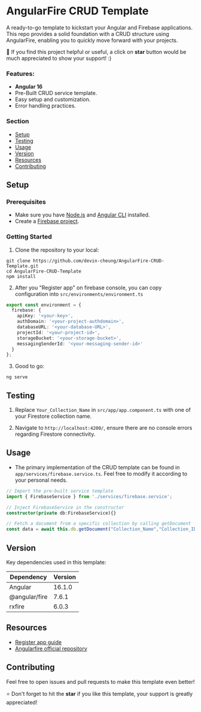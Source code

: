 # AngularFire CRUD Template
A ready-to-go template to kickstart your Angular and Firebase applications. This repo provides a solid foundation with a CRUD structure using AngularFire, enabling you to quickly move forward with your projects.

:star2: If you find this project helpful or useful, a click on **star** button would be much appreciated to show your support! :)

### Features:
- **Angular 16**
- Pre-Built CRUD service template.
- Easy setup and customization.
- Error handling practices.
  
### Section
- [Setup](#Setup)
- [Testing](#testing)
- [Usage](#usage)
- [Version](#version)
- [Resources](#resources)
- [Contributing](#contributing)
  
## Setup

### Prerequisites
- Make sure you have [Node.js](https://nodejs.org/en/) and [Angular CLI](https://angular.io/cli) installed.
- Create a [Firebase project](console.firebase.google.com).

### Getting Started

1. Clone the repository to your local:
   
```
git clone https://github.com/devin-cheung/AngularFire-CRUD-Template.git
cd AngularFire-CRUD-Template
npm install
```

2. After you "Register app" on firebase console, you can copy configuration into `src/environments/environment.ts`

```typescript
export const environment = {
  firebase: {
    apiKey: '<your-key>',
    authDomain: '<your-project-authdomain>',
    databaseURL: '<your-database-URL>',
    projectId: '<your-project-id>',
    storageBucket: '<your-storage-bucket>',
    messagingSenderId: '<your-messaging-sender-id>'
  }
};
```

3. Good to go:

```
ng serve
```

## Testing

1. Replace `Your_Collection_Name` in `src/app/app.component.ts` with one of your Firestore collection name.

2. Navigate to `http://localhost:4200/`, ensure there are no console errors regarding Firestore connectivity.

## Usage

- The primary implementation of the CRUD template can be found in `app/services/firebase.service.ts`. Feel free to modify it according to your personal needs.

```typescript
// Import the pre-built service template
import { FirebaseService } from './services/firebase.service';
```

```typescript
// Inject FirebaseService in the constructor
constructor(private db:FirebaseService){}
```

```typescript
// Fetch a document from a specific collection by calling getDocument
const data = await this.db.getDocument("Collection_Name","Collection_ID")
```

## Version

Key dependencies used in this template:

| Dependency    | Version |
|---------------|---------|
| Angular       | 16.1.0  |
| @angular/fire | 7.6.1   |
| rxfire        | 6.0.3   |

## Resources

- [Register app guide](https://developers.google.com/codelabs/building-a-web-app-with-angular-and-firebase#9)
- [Angularfire official repository](https://github.com/angular/angularfire)

## Contributing

Feel free to open issues and pull requests to make this template even better!

⭐️ Don't forget to hit the **star** if you like this template, your support is greatly appreciated!
